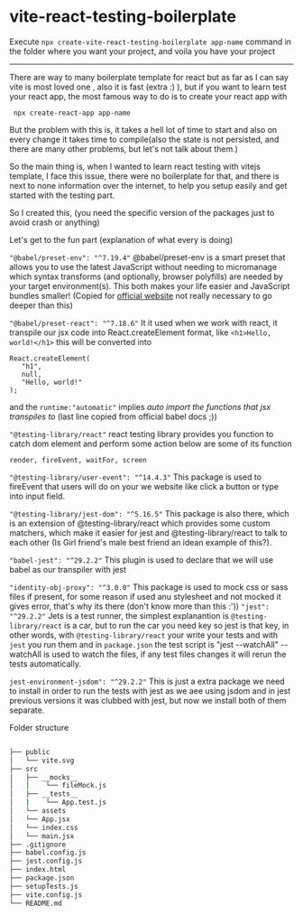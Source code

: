 # vite-react-testing-boilerplate

Execute `npx create-vite-react-testing-boilerplate app-name` command in the folder where you want your project, and voila you have your project

---

There are way to many boilerplate template for react but as far as I can say vite is most loved one , also it is fast (extra :) ), but if you want to learn test your react app, the most famous way to do is to create your react app with

` npx create-react-app app-name`

But the problem with this is, it takes a hell lot of time to start and also on every change it takes time to compile(also the state is not persisted, and there are many other problems, but let's not talk about them.)

So the main thing is, when I wanted to learn react testing with vitejs template, I face this issue, there were no boilerplate for that, and there is next to none information over the internet, to help you setup easily and get started with the testing part.

So I created this, (you need the specific version of the packages just to avoid crash or anything)

Let's get to the fun part (explanation of what every is doing)

`"@babel/preset-env": "^7.19.4"`
@babel/preset-env is a smart preset that allows you to use the latest JavaScript without needing to micromanage which syntax transforms (and optionally, browser polyfills) are needed by your target environment(s). This both makes your life easier and JavaScript bundles smaller! (Copied for [official website](!https://babeljs.io/docs/en/babel-preset-env) not really necessary to go deeper than this)

`"@babel/preset-react": "^7.18.6"`
It it used when we work with react, it transpile our jsx code into React.createElement format, like
`<h1>Hello, world!</h1>` this will be converted into

```
React.createElement(
   "h1",
   null,
   "Hello, world!"
);

```

and the `runtime:"automatic"` implies _auto import the functions that jsx transpiles to_ (last line copied from official babel docs ;))

`"@testing-library/react"`
react testing library provides you function to catch dom element and perform some action below are some of its function

```
render, fireEvent, waitFor, screen
```

`"@testing-library/user-event": "^14.4.3"`
This package is used to fireEvent that users will do on your we website like click a button or type into input field.

`"@testing-library/jest-dom": "^5.16.5"`
This package is also there, which is an extension of @testing-library/react which provides some custom matchers, which make it easier for jest and @testing-library/react to talk to each other (Is Girl friend's male best friend an idean example of this?).

`"babel-jest": "^29.2.2"`
This plugin is used to declare that we will use babel as our transpiler with jest

`"identity-obj-proxy": "^3.0.0"`
This package is used to mock css or sass files if present, for some reason if used anu stylesheet and not mocked it gives error, that's why its there (don't know more than this :'))
`"jest": "^29.2.2"`
Jets is a test runner, the simplest explanantion is `@testing-library/react` is a car, but to run the car you need key so jest is that key, in other words, with `@testing-library/react` your write your tests and with `jest` you run them and in `package.json` the test script is "jest --watchAll" --watchAll is used to watch the files, if any test files changes it will rerun the tests automatically.

`jest-environment-jsdom": "^29.2.2"`
This is just a extra package we need to install in order to run the tests with jest as we aee using jsdom and in jest previous versions it was clubbed with jest, but now we install both of them separate.

Folder structure

```bash

├── public
│   └── vite.svg
├── src
│   ├── __mocks__
│   |    └── fileMock.js
│   ├── __tests__
│   |    └── App.test.js
│   └── assets
│   └── App.jsx
│   └── index.css
│   └── main.jsx
├── .gitignore
├── babel.config.js
├── jest.config.js
├── index.html
├── package.json
├── setupTests.js
├── vite.config.js
└── README.md

```
